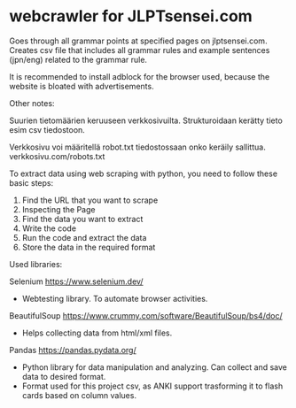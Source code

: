 # webcrawler for JLPTsensei.com

Goes through all grammar points at specified pages on jlptsensei.com.
Creates csv file that includes all grammar rules and example sentences (jpn/eng) related to the grammar rule.

It is recommended to install adblock for the browser used, because the website is bloated with advertisements.

Other notes:


Suurien tietomäärien keruuseen verkkosivuilta.
Strukturoidaan kerätty tieto esim csv tiedostoon.

Verkkosivu voi määritellä robot.txt tiedostossaan onko keräily sallittua.
verkkosivu.com/robots.txt

To extract data using web scraping with python, you need to follow these basic steps:

1. Find the URL that you want to scrape
2. Inspecting the Page
3. Find the data you want to extract
4. Write the code
5. Run the code and extract the data
6. Store the data in the required format 

Used libraries:

Selenium https://www.selenium.dev/
- Webtesting library. To automate browser activities.

BeautifulSoup https://www.crummy.com/software/BeautifulSoup/bs4/doc/
- Helps collecting data from html/xml files.

Pandas https://pandas.pydata.org/
- Python library for data manipulation and analyzing. Can collect and save data to desired format.
- Format used for this project csv, as ANKI support trasforming it to flash cards based on column values.
